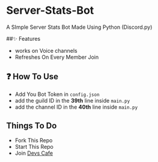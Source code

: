# Server-Stats-Bot
A SImple Server Stats Bot Made Using Python (Discord.py)

##✨ Features
 - works on Voice channels
 - Refreshes On Every Member Join

## ❓ How To Use
- Add You Bot Token in `config.json`
- add the guild ID in the **39th** line inside `main.py`
- add the channel ID in the **40th** line inside `main.py`

## Things To Do
- Fork This Repo
- Start This Repo
- Join [Devs Cafe](https://discord.gg/devscafe)
